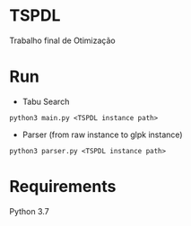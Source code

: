 # TSPDL
Trabalho final de Otimização

# Run 
- Tabu Search
```
python3 main.py <TSPDL instance path>
```
- Parser (from raw instance to glpk instance)
```
python3 parser.py <TSPDL instance path>
```

# Requirements
Python 3.7
